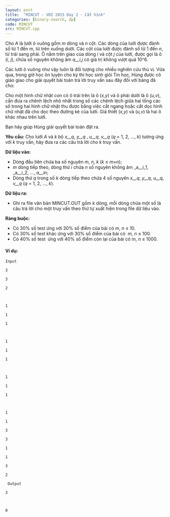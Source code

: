 ```yaml
---
layout: post
title:  "MINCUT - VOI 2015 Day 2 - Cắt hình"
categories: [binary-search, dp]
code: MINCUT
src: MINCUT.cpp
---
```




  



Cho _A_ là lưới ô vuông gồm _m_ dòng và _n_ cột. Các dòng của lưới được đánh số từ 1 đến _m_, từ trên xuống dưới. Các cột của lưới được đánh số từ 1 đến _n_, từ trái sang phải. Ô nằm trên giao của dòng _i_ và cột _j_ của lưới, được gọi là ô (_i_, _j_), chứa số nguyên không âm _a__i,j_ có giá trị không vượt quá 10^6.

Các lưới ô vuông như vậy luôn là đối tượng cho nhiều nghiên cứu thú vị. Vừa qua, trong giờ học ôn luyện cho kỳ thi học sinh giỏi Tin học, Hùng được cô giáo giao cho giải quyết bài toán trả lời truy vấn sau đây đối với bảng đã cho:

Cho một hình chữ nhật con có ô trái trên là ô (_x,y_) và ô phải dưới là ô (_u,v_), cần đưa ra chênh lệch nhỏ nhất trong số các chênh lệch giữa hai tổng các số trong hai hình chữ nhật thu được bằng việc cắt ngang hoặc cắt dọc hình chữ nhật đã cho dọc theo đường kẻ của lưới. Giả thiết (_x,y_) và (_u,v_) là hai ô khác nhau trên lưới.

Bạn hãy giúp Hùng giải quyết bài toán đặt ra.

**Yêu** **cầu:** Cho lưới _A_ và _k_ bộ _x__q_, _y__q_ , _u__q_, _v__q_ (_q_ \= 1, 2, ..., _k_) tương ứng với _k_ truy vấn, hãy đưa ra các câu trả lời cho _k_ truy vấn.

**Dữ liệu vào:** 

*   Dòng đầu tiên chứa ba số nguyên _m_, _n_, _k_ (_k_ ≤ _m_×_n_);
*   _m_ dòng tiếp theo, dòng thứ _i_ chứa _n_ số nguyên không âm _a__i_1, _a__i_2, ..., _a__in_;
*   Dòng thứ _q_ trong số _k_ dòng tiếp theo chứa 4 số nguyên _x__q_, _y__q_, _u__q_, _v__q_ (_q_ \= 1, 2, ..., _k_).

**Dữ liệu ra:**

*   Ghi ra file văn bản MINCUT.OUT gồm _k_ dòng, mỗi dòng chứa một số là câu trả lời cho một truy vấn theo thứ tự xuất hiện trong file dữ liệu vào.

**Ràng buộc:**

*   Có 30% số test ứng với 30% số điểm của bài có _m_, _n_ ≤ 10.
*   Có 30% số test khác ứng với 30% số điểm của bài có  _m_, _n_ ≤ 100.
*   Có 40% số test  ứng với 40% số điểm còn lại của bài có _m_, _n_ ≤ 1000.

#### Ví dụ:

```
Input 

3

3

2

  

1

1

1

  

1

1

1

  

1

1

1

  

1

1

3

3

1

1

3

2

 Output 

3

 

0

 

 

 

 

 




```

<!--more-->

